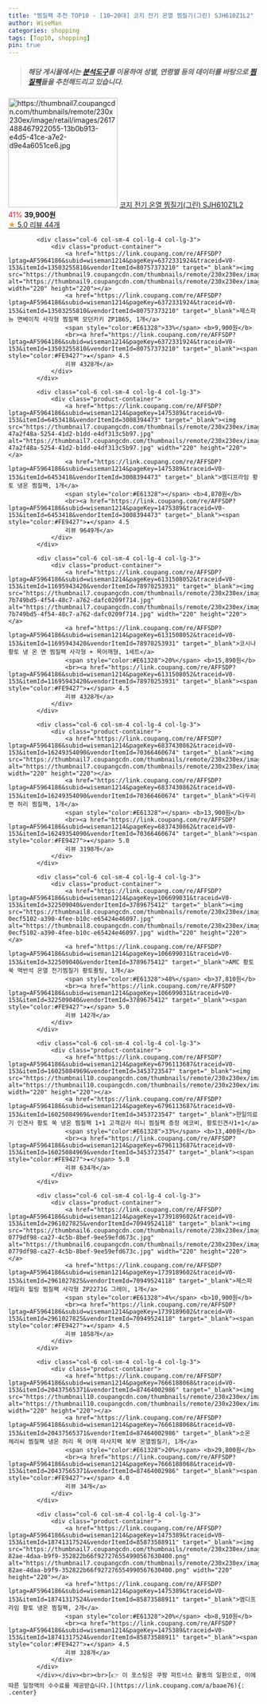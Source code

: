 ```yaml
---
title: "찜질팩 추천 TOP10 - [10~20대] 코지 전기 온열 찜질기(그린) SJH610Z1L2"
author: WiseMan
categories: shopping
tags: [Top10, shopping]
pin: true
---
```


> ##### 해당 게시물에서는 [**분석도구**](https://itemscout.io/)를 이용하여 **성별**, **연령별** 등의 데이터를 바탕으로 [**찜질팩**](https://link.coupang.com/a/baae76)들을 추천해드리고 있습니다.
<div class="container"><div class="row">
            <div class="col-6 col-sm-4 col-lg-4 col-lg-3">
                <div class="product-container">
                    <a href="https://link.coupang.com/re/AFFSDP?lptag=AF5964186&subid=wiseman1214&pageKey=5623849873&traceid=V0-153&itemId=357234553&vendorItemId=3869508137" target="_blank"><img src="https://thumbnail7.coupangcdn.com/thumbnails/remote/230x230ex/image/retail/images/2617488467922055-13b0b913-e4d5-41ce-a7e2-d9e4a6051ce6.jpg" alt="https://thumbnail7.coupangcdn.com/thumbnails/remote/230x230ex/image/retail/images/2617488467922055-13b0b913-e4d5-41ce-a7e2-d9e4a6051ce6.jpg" width="220" height="220"></a>
                    <a href="https://link.coupang.com/re/AFFSDP?lptag=AF5964186&subid=wiseman1214&pageKey=5623849873&traceid=V0-153&itemId=357234553&vendorItemId=3869508137" target="_blank">코지 전기 온열 찜질기(그린) SJH610Z1L2</a>
                    <span style="color:#E61328">41%</span> <b>39,900원</b>
                    <br><a href="https://link.coupang.com/re/AFFSDP?lptag=AF5964186&subid=wiseman1214&pageKey=5623849873&traceid=V0-153&itemId=357234553&vendorItemId=3869508137" target="_blank"><span style="color:#FE9427">★</span> 5.0
                    리뷰 44개</a>
                </div>
            </div>
            
            <div class="col-6 col-sm-4 col-lg-4 col-lg-3">
                <div class="product-container">
                    <a href="https://link.coupang.com/re/AFFSDP?lptag=AF5964186&subid=wiseman1214&pageKey=6372331924&traceid=V0-153&itemId=13503255810&vendorItemId=80757373210" target="_blank"><img src="https://thumbnail9.coupangcdn.com/thumbnails/remote/230x230ex/image/rs_quotation_api/7napym83/bd541c276ac64e34bc2073c00d0318b4.jpg" alt="https://thumbnail9.coupangcdn.com/thumbnails/remote/230x230ex/image/rs_quotation_api/7napym83/bd541c276ac64e34bc2073c00d0318b4.jpg" width="220" height="220"></a>
                    <a href="https://link.coupang.com/re/AFFSDP?lptag=AF5964186&subid=wiseman1214&pageKey=6372331924&traceid=V0-153&itemId=13503255810&vendorItemId=80757373210" target="_blank">제스파 뉴 면베이직 사각형 찜질팩 모던카키 ZP1865, 1개</a>
                    <span style="color:#E61328">33%</span> <b>9,900원</b>
                    <br><a href="https://link.coupang.com/re/AFFSDP?lptag=AF5964186&subid=wiseman1214&pageKey=6372331924&traceid=V0-153&itemId=13503255810&vendorItemId=80757373210" target="_blank"><span style="color:#FE9427">★</span> 4.5
                    리뷰 4328개</a>
                </div>
            </div>
            
            <div class="col-6 col-sm-4 col-lg-4 col-lg-3">
                <div class="product-container">
                    <a href="https://link.coupang.com/re/AFFSDP?lptag=AF5964186&subid=wiseman1214&pageKey=1475389&traceid=V0-153&itemId=6453418&vendorItemId=3008394473" target="_blank"><img src="https://thumbnail7.coupangcdn.com/thumbnails/remote/230x230ex/image/retail/images/1853431450173556-47a2f48a-5254-41d2-b1dd-e4df313c5b97.jpg" alt="https://thumbnail7.coupangcdn.com/thumbnails/remote/230x230ex/image/retail/images/1853431450173556-47a2f48a-5254-41d2-b1dd-e4df313c5b97.jpg" width="220" height="220"></a>
                    <a href="https://link.coupang.com/re/AFFSDP?lptag=AF5964186&subid=wiseman1214&pageKey=1475389&traceid=V0-153&itemId=6453418&vendorItemId=3008394473" target="_blank">엠디프라임 황토 냉온 찜질팩, 1개</a>
                    <span style="color:#E61328"></span> <b>4,870원</b>
                    <br><a href="https://link.coupang.com/re/AFFSDP?lptag=AF5964186&subid=wiseman1214&pageKey=1475389&traceid=V0-153&itemId=6453418&vendorItemId=3008394473" target="_blank"><span style="color:#FE9427">★</span> 4.5
                    리뷰 9649개</a>
                </div>
            </div>
            
            <div class="col-6 col-sm-4 col-lg-4 col-lg-3">
                <div class="product-container">
                    <a href="https://link.coupang.com/re/AFFSDP?lptag=AF5964186&subid=wiseman1214&pageKey=6131508052&traceid=V0-153&itemId=11695943420&vendorItemId=78970253931" target="_blank"><img src="https://thumbnail7.coupangcdn.com/thumbnails/remote/230x230ex/image/retail/images/3043010713466141-7b749bd5-4f54-48c7-a762-dafc0209f714.jpg" alt="https://thumbnail7.coupangcdn.com/thumbnails/remote/230x230ex/image/retail/images/3043010713466141-7b749bd5-4f54-48c7-a762-dafc0209f714.jpg" width="220" height="220"></a>
                    <a href="https://link.coupang.com/re/AFFSDP?lptag=AF5964186&subid=wiseman1214&pageKey=6131508052&traceid=V0-153&itemId=11695943420&vendorItemId=78970253931" target="_blank">코시나 황토 냉 온 면 찜질팩 사각형 + 목어깨형, 1세트</a>
                    <span style="color:#E61328">20%</span> <b>15,890원</b>
                    <br><a href="https://link.coupang.com/re/AFFSDP?lptag=AF5964186&subid=wiseman1214&pageKey=6131508052&traceid=V0-153&itemId=11695943420&vendorItemId=78970253931" target="_blank"><span style="color:#FE9427">★</span> 4.5
                    리뷰 4328개</a>
                </div>
            </div>
            
            <div class="col-6 col-sm-4 col-lg-4 col-lg-3">
                <div class="product-container">
                    <a href="https://link.coupang.com/re/AFFSDP?lptag=AF5964186&subid=wiseman1214&pageKey=6837430862&traceid=V0-153&itemId=16249354090&vendorItemId=70366460674" target="_blank"><img src="https://thumbnail7.coupangcdn.com/thumbnails/remote/230x230ex/image/vendor_inventory/2ab0/c8c28a61d2b128b5d2cc128d8c7a2b1d4ce97e4a496b0cef56e4f9457627.jpg" alt="https://thumbnail7.coupangcdn.com/thumbnails/remote/230x230ex/image/vendor_inventory/2ab0/c8c28a61d2b128b5d2cc128d8c7a2b1d4ce97e4a496b0cef56e4f9457627.jpg" width="220" height="220"></a>
                    <a href="https://link.coupang.com/re/AFFSDP?lptag=AF5964186&subid=wiseman1214&pageKey=6837430862&traceid=V0-153&itemId=16249354090&vendorItemId=70366460674" target="_blank">다두리 면 허리 찜질팩, 1개</a>
                    <span style="color:#E61328"></span> <b>13,900원</b>
                    <br><a href="https://link.coupang.com/re/AFFSDP?lptag=AF5964186&subid=wiseman1214&pageKey=6837430862&traceid=V0-153&itemId=16249354090&vendorItemId=70366460674" target="_blank"><span style="color:#FE9427">★</span> 5.0
                    리뷰 3198개</a>
                </div>
            </div>
            
            <div class="col-6 col-sm-4 col-lg-4 col-lg-3">
                <div class="product-container">
                    <a href="https://link.coupang.com/re/AFFSDP?lptag=AF5964186&subid=wiseman1214&pageKey=106699031&traceid=V0-153&itemId=322509040&vendorItemId=3789675412" target="_blank"><img src="https://thumbnail8.coupangcdn.com/thumbnails/remote/230x230ex/image/retail/images/633929198378323-0ecf5102-a390-4fee-b10c-e65424e46097.jpg" alt="https://thumbnail8.coupangcdn.com/thumbnails/remote/230x230ex/image/retail/images/633929198378323-0ecf5102-a390-4fee-b10c-e65424e46097.jpg" width="220" height="220"></a>
                    <a href="https://link.coupang.com/re/AFFSDP?lptag=AF5964186&subid=wiseman1214&pageKey=106699031&traceid=V0-153&itemId=322509040&vendorItemId=3789675412" target="_blank">AMC 황토 쑥 맥반석 온열 전기찜질기 황토퀼팅, 1개</a>
                    <span style="color:#E61328">48%</span> <b>37,810원</b>
                    <br><a href="https://link.coupang.com/re/AFFSDP?lptag=AF5964186&subid=wiseman1214&pageKey=106699031&traceid=V0-153&itemId=322509040&vendorItemId=3789675412" target="_blank"><span style="color:#FE9427">★</span> 5.0
                    리뷰 142개</a>
                </div>
            </div>
            
            <div class="col-6 col-sm-4 col-lg-4 col-lg-3">
                <div class="product-container">
                    <a href="https://link.coupang.com/re/AFFSDP?lptag=AF5964186&subid=wiseman1214&pageKey=6796113687&traceid=V0-153&itemId=16025084969&vendorItemId=3453723547" target="_blank"><img src="https://thumbnail10.coupangcdn.com/thumbnails/remote/230x230ex/image/vendor_inventory/9256/480c4de4cc35fd8bffad9ae98c406b06196f8d59bece03a0e2e9f8ed95ab.jpg" alt="https://thumbnail10.coupangcdn.com/thumbnails/remote/230x230ex/image/vendor_inventory/9256/480c4de4cc35fd8bffad9ae98c406b06196f8d59bece03a0e2e9f8ed95ab.jpg" width="220" height="220"></a>
                    <a href="https://link.coupang.com/re/AFFSDP?lptag=AF5964186&subid=wiseman1214&pageKey=6796113687&traceid=V0-153&itemId=16025084969&vendorItemId=3453723547" target="_blank">한일의료기 인견사 황토 쑥 냉온 찜질팩 1+1 고객감사 미니 찜질팩 증정 에코비, 황토인견사1+1</a>
                    <span style="color:#E61328">33%</span> <b>13,400원</b>
                    <br><a href="https://link.coupang.com/re/AFFSDP?lptag=AF5964186&subid=wiseman1214&pageKey=6796113687&traceid=V0-153&itemId=16025084969&vendorItemId=3453723547" target="_blank"><span style="color:#FE9427">★</span> 5.0
                    리뷰 634개</a>
                </div>
            </div>
            
            <div class="col-6 col-sm-4 col-lg-4 col-lg-3">
                <div class="product-container">
                    <a href="https://link.coupang.com/re/AFFSDP?lptag=AF5964186&subid=wiseman1214&pageKey=1739189602&traceid=V0-153&itemId=2961027825&vendorItemId=70949524118" target="_blank"><img src="https://thumbnail6.coupangcdn.com/thumbnails/remote/230x230ex/image/retail/images/464520869737861-0779df98-ca27-4c5b-8bef-9ee59efd673c.jpg" alt="https://thumbnail6.coupangcdn.com/thumbnails/remote/230x230ex/image/retail/images/464520869737861-0779df98-ca27-4c5b-8bef-9ee59efd673c.jpg" width="220" height="220"></a>
                    <a href="https://link.coupang.com/re/AFFSDP?lptag=AF5964186&subid=wiseman1214&pageKey=1739189602&traceid=V0-153&itemId=2961027825&vendorItemId=70949524118" target="_blank">제스파 데일리 힐링 찜질팩 사각형 ZP2271G 그레이, 1개</a>
                    <span style="color:#E61328">4%</span> <b>10,900원</b>
                    <br><a href="https://link.coupang.com/re/AFFSDP?lptag=AF5964186&subid=wiseman1214&pageKey=1739189602&traceid=V0-153&itemId=2961027825&vendorItemId=70949524118" target="_blank"><span style="color:#FE9427">★</span> 4.5
                    리뷰 1858개</a>
                </div>
            </div>
            
            <div class="col-6 col-sm-4 col-lg-4 col-lg-3">
                <div class="product-container">
                    <a href="https://link.coupang.com/re/AFFSDP?lptag=AF5964186&subid=wiseman1214&pageKey=7666188068&traceid=V0-153&itemId=20437565371&vendorItemId=87464002986" target="_blank"><img src="https://thumbnail10.coupangcdn.com/thumbnails/remote/230x230ex/image/vendor_inventory/9ff6/60c181a9c20f4b1ee74348a284980f33c0b06a2c6bc32aaec0df0aa46add.jpg" alt="https://thumbnail10.coupangcdn.com/thumbnails/remote/230x230ex/image/vendor_inventory/9ff6/60c181a9c20f4b1ee74348a284980f33c0b06a2c6bc32aaec0df0aa46add.jpg" width="220" height="220"></a>
                    <a href="https://link.coupang.com/re/AFFSDP?lptag=AF5964186&subid=wiseman1214&pageKey=7666188068&traceid=V0-153&itemId=20437565371&vendorItemId=87464002986" target="_blank">소온 체리씨 찜질팩 냉온 허리 목 어깨 마사지팩 복부 온열찜질기, 1개</a>
                    <span style="color:#E61328">20%</span> <b>29,800원</b>
                    <br><a href="https://link.coupang.com/re/AFFSDP?lptag=AF5964186&subid=wiseman1214&pageKey=7666188068&traceid=V0-153&itemId=20437565371&vendorItemId=87464002986" target="_blank"><span style="color:#FE9427">★</span> 4.0
                    리뷰 34개</a>
                </div>
            </div>
            
            <div class="col-6 col-sm-4 col-lg-4 col-lg-3">
                <div class="product-container">
                    <a href="https://link.coupang.com/re/AFFSDP?lptag=AF5964186&subid=wiseman1214&pageKey=1475389&traceid=V0-153&itemId=18741317524&vendorItemId=85873588911" target="_blank"><img src="https://thumbnail7.coupangcdn.com/thumbnails/remote/230x230ex/image/retail/images/d9052731-82ae-4daa-b9f9-352822b66f927276554990567630400.png" alt="https://thumbnail7.coupangcdn.com/thumbnails/remote/230x230ex/image/retail/images/d9052731-82ae-4daa-b9f9-352822b66f927276554990567630400.png" width="220" height="220"></a>
                    <a href="https://link.coupang.com/re/AFFSDP?lptag=AF5964186&subid=wiseman1214&pageKey=1475389&traceid=V0-153&itemId=18741317524&vendorItemId=85873588911" target="_blank">엠디프라임 황토 냉온 찜질팩, 2개</a>
                    <span style="color:#E61328">20%</span> <b>8,910원</b>
                    <br><a href="https://link.coupang.com/re/AFFSDP?lptag=AF5964186&subid=wiseman1214&pageKey=1475389&traceid=V0-153&itemId=18741317524&vendorItemId=85873588911" target="_blank"><span style="color:#FE9427">★</span> 4.5
                    리뷰 328개</a>
                </div>
            </div>
            </div></div><br><br>[👉 이 포스팅은 쿠팡 파트너스 활동의 일환으로, 이에 따른 일정액의 수수료를 제공받습니다.](https://link.coupang.com/a/baae76){: .center}